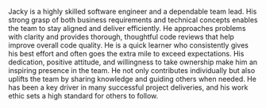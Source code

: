 Jacky is a highly skilled software engineer and a dependable team lead. His strong grasp of both business requirements and technical concepts enables the team to stay aligned and deliver efficiently. He approaches problems with clarity and provides thorough, thoughtful code reviews that help improve overall code quality. He is a quick learner who consistently gives his best effort and often goes the extra mile to exceed expectations. His dedication, positive attitude, and willingness to take ownership make him an inspiring presence in the team. He not only contributes individually but also uplifts the team by sharing knowledge and guiding others when needed. He has been a key driver in many successful project deliveries, and his work ethic sets a high standard for others to follow.
